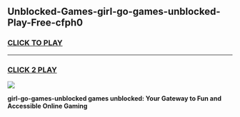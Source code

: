 
## Unblocked-Games-girl-go-games-unblocked-Play-Free-cfph0
<h3>
<a href="https://premium76.site?title=girl-go-games-unblocked&ref=19M">CLICK TO PLAY</a></h3>
<hr>

<h3>
<a href="https://premium76.site?title=girl-go-games-unblocked&ref=19M">CLICK 2 PLAY</a>
  
</h3>

<a href="https://premium76.site?title=girl-go-games-unblocked&ref=19M"><img src="https://clearcache.store/games.png"></a>


**girl-go-games-unblocked games unblocked: Your Gateway to Fun and Accessible Online Gaming**
